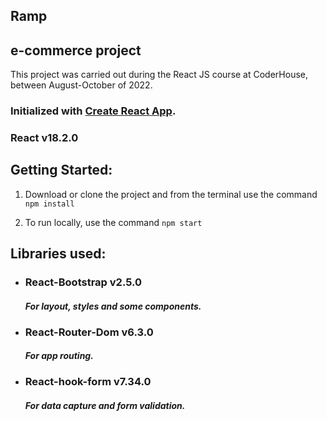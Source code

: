 ## **Ramp**
## e-commerce project

This project was carried out during the React JS course at CoderHouse, between August-October of 2022.

### Initialized with [Create React App](https://github.com/facebook/create-react-app).
### React v18.2.0


## **Getting Started:**

1. Download or clone the project and from the terminal use the command `npm install`

2. To run locally, use the command `npm start`

## Libraries used:

- ### React-Bootstrap v2.5.0
  #### _For layout, styles and some components._
- ### React-Router-Dom v6.3.0
  #### _For app routing._
- ### React-hook-form v7.34.0
  #### _For data capture and form validation._
